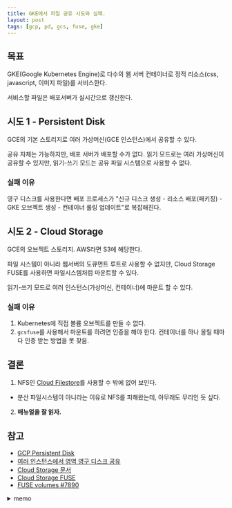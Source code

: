 ```yaml
---
title: GKE에서 파일 공유 시도와 실패.
layout: post
tags: [gcp, pd, gcs, fuse, gke]
---
```


## 목표

GKE(Google Kubernetes Engine)로 다수의 웹 서버 컨테이너로 정적 리소스(css, javascript, 이미지 파일)를 서비스한다.

서비스할 파일은 배포서버가 실시간으로 갱신한다.

## 시도 1 - Persistent Disk

GCE의 기본 스토리지로 여러 가상머신(GCE 인스턴스)에서 공유할 수 있다.

공유 자체는 가능하지만, 배포 서버가 배포할 수가 없다. 읽기 모드로는 여러 가상머신이 공유할 수 있지만, 읽기-쓰기 모드는 공유 파일 시스템으로 사용할 수 없다.

### 실패 이유

영구 디스크를 사용한다면 배포 프로세스가 "신규 디스크 생성 - 리소스 배포(패키징) - GKE 오브젝트 생성 - 컨테이너 롤링 업데이트"로 복잡해진다.

## 시도 2 - Cloud Storage

GCE의 오브젝트 스토리지. AWS라면 S3에 해당한다.

파일 시스템이 아니라 웹서버의 도큐먼트 루트로 사용할 수 없지만, Cloud Storage FUSE를 사용하면 파일시스템처럼 마운트할 수 있다.

읽기-쓰기 모드로 여러 인스턴스(가상머신, 컨테이너)에 마운트 할 수 있다.

### 실패 이유

1. Kubernetes에 직접 볼륨 오브젝트를 만들 수 없다.
2. `gcsfuse`를 사용해서 마운트를 하려면 인증을 해야 한다. 컨테이너를 하나 올릴 때마다 인증 받는 방법을 못 찾음.

## 결론

1. NFS인 [Cloud Filestore](https://cloud.google.com/filestore)를 사용할 수 밖에 없어 보인다.
  - 분산 파일시스템이 아니라는 이유로 NFS를 피해왔는데, 아무래도 무리인 듯 싶다.
2. **매뉴얼을 잘 읽자.**

## 참고

- [GCP Persistent Disk](https://cloud.google.com/persistent-disk)
- [여러 인스턴스에서 영역 영구 디스크 공유](https://cloud.google.com/compute/docs/disks/add-persistent-disk#use_multi_instances)
- [Cloud Storage 문서](https://cloud.google.com/storage/docs)
- [Cloud Storage FUSE](https://cloud.google.com/storage/docs/gcs-fuse)
- [FUSE volumes #7890](https://github.com/kubernetes/kubernetes/issues/7890)

<details>
<summary>memo</summary>
<pre>
- 목표
  - GKE에 Nginx로 리버스 프록시를 실행한다.
  - 정적 리소스는 리버스 프록시가 직접 서비스 한다.
  - 정적 리소스는 공유 파일 스토리지에 배포한다.
- 시도
  - PD
    - "배포 서버에 읽기 쓰기, GKE 노드/컨테이너는 일기"로 마운트 할 수가 없다.
    - 읽기 모드는 여러 인스턴스에 마운트 할 수 있지만 읽기-쓰기 모드는 하나의 인스턴스에만 마운트 할 수 있다.
  - Cloud Storage
    - 읽기-쓰기 모드로 여러 인스턴스에 마운트 할 수 있지만, 인증이 필요하다.
    - 컨테이너 실행시 인증 할 수 있는 방법은?
  - Cloud Filestore
    - 관리형 NFS
</pre>
</details>